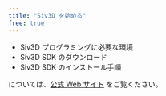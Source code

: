 ```yaml
---
title: "Siv3D を始める"
free: true
---
```


- Siv3D プログラミングに必要な環境
- Siv3D SDK のダウンロード
- Siv3D SDK のインストール手順

については、[公式 Web サイト](https://siv3d.github.io/ja-jp/) をご覧ください。
